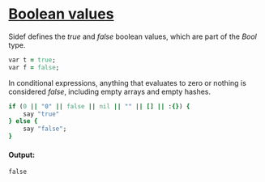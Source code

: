 [1]: http://rosettacode.org/wiki/Boolean_values

# [Boolean values][1]

Sidef defines the _true_ and _false_ boolean values, which are part of the _Bool_ type.

```ruby
var t = true;
var f = false;
```


In conditional expressions, anything that evaluates to zero or nothing is considered _false_, including empty arrays and empty hashes.

```ruby
if (0 || "0" || false || nil || "" || [] || :{}) {
    say "true"
} else {
    say "false";
}
```

#### Output:
```
false
```